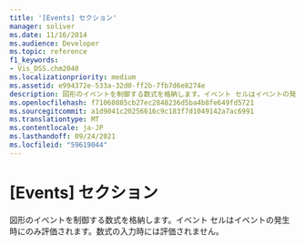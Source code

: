 ```yaml
---
title: '[Events] セクション'
manager: soliver
ms.date: 11/16/2014
ms.audience: Developer
ms.topic: reference
f1_keywords:
- Vis_DSS.chm2040
ms.localizationpriority: medium
ms.assetid: e994372e-533a-32d0-ff2b-7fb7d6e8274e
description: 図形のイベントを制御する数式を格納します。イベント セルはイベントの発生時にのみ評価されます。数式の入力時には評価されません。
ms.openlocfilehash: f71060885cb27ec2848236d5ba4b8fe649fd5721
ms.sourcegitcommit: a1d9041c20256616c9c183f7d1049142a7ac6991
ms.translationtype: MT
ms.contentlocale: ja-JP
ms.lasthandoff: 09/24/2021
ms.locfileid: "59619044"
---
```

# <a name="events-section"></a>[Events] セクション

図形のイベントを制御する数式を格納します。イベント セルはイベントの発生時にのみ評価されます。数式の入力時には評価されません。
  

